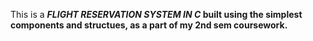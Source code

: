 This is a <i> <b>FLIGHT RESERVATION SYSTEM IN C <b></i> built using the simplest components and structues, as a part of my 2nd sem coursework.
